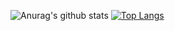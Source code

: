 ![Anurag's github stats](https://github-readme-stats.vercel.app/api?username=Tipsy-North&show_icons=true&theme=daej)
[![Top Langs](https://github-readme-stats.vercel.app/api/top-langs/?username=anuraghazra)](https://github.com/Tipsy-North/github-readme-stats)
